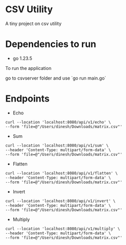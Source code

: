 # CSV Utility
A tiny project on csv utility

# Dependencies to run

- go 1.23.5

<p>To run the application</p>
go to csvserver folder and use `go run main.go`

# Endpoints

- Echo

```
curl --location 'localhost:8080/api/v1/echo' \
--form 'file=@"/Users/dinesh/Downloads/matrix.csv"'
```

- Sum

```
curl --location 'localhost:8080/api/v1/sum' \
--header 'Content-Type: multipart/form-data' \
--form 'file=@"/Users/dinesh/Downloads/matrix.csv"'
```

- Flatten
```
curl --location 'localhost:8080/api/v1/flatten' \
--header 'Content-Type: multipart/form-data' \
--form 'file=@"/Users/dinesh/Downloads/matrix.csv"'
```

- Invert
```
curl --location 'localhost:8080/api/v1/invert' \
--header 'Content-Type: multipart/form-data' \
--form 'file=@"/Users/dinesh/Downloads/matrix.csv"'
```

- Multiply

```
curl --location 'localhost:8080/api/v1/multiply' \
--header 'Content-Type: multipart/form-data' \
--form 'file=@"/Users/dinesh/Downloads/matrix.csv"'
```